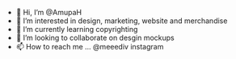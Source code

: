 - 👋 Hi, I’m @AmupaH
- 👀 I’m interested in design, marketing, website and merchandise 
- 🌱 I’m currently learning copyrighting
- 💞️ I’m looking to collaborate on desgin mockups
- 📫 How to reach me ... @meeediv instagram

<!---
AmupaH/AmupaH is a ✨ special ✨ repository because its `README.md` (this file) appears on your GitHub profile.
You can click the Preview link to take a look at your changes.
--->
